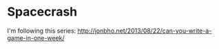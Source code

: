 # Spacecrash
I'm following this series: http://jonbho.net/2013/08/22/can-you-write-a-game-in-one-week/
